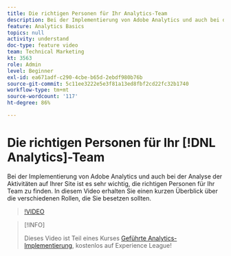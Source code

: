 ```yaml
---
title: Die richtigen Personen für Ihr Analytics-Team
description: Bei der Implementierung von Adobe Analytics und auch bei der Analyse der Aktivitäten auf Ihrer Site ist es sehr wichtig, die richtigen Personen für Ihr Team zu finden. In diesem Video erhalten Sie einen kurzen Überblick über die verschiedenen Rollen, die Sie besetzen sollten.
feature: Analytics Basics
topics: null
activity: understand
doc-type: feature video
team: Technical Marketing
kt: 3563
role: Admin
level: Beginner
exl-id: ea671adf-c290-4cbe-b65d-2ebdf980b76b
source-git-commit: 5c11ee3222e5e3f81a13ed8fbf2cd22fc32b1740
workflow-type: tm+mt
source-wordcount: '117'
ht-degree: 86%

---
```


# Die richtigen Personen für Ihr [!DNL Analytics]-Team

Bei der Implementierung von Adobe Analytics und auch bei der Analyse der Aktivitäten auf Ihrer Site ist es sehr wichtig, die richtigen Personen für Ihr Team zu finden. In diesem Video erhalten Sie einen kurzen Überblick über die verschiedenen Rollen, die Sie besetzen sollten.

>[!VIDEO](https://video.tv.adobe.com/v/28756/?quality=12)

>[!INFO]
>
> Dieses Video ist Teil eines Kurses [Geführte Analytics-Implementierung](https://experienceleague.adobe.com/?recommended=Analytics-D-1-2019.1), kostenlos auf Experience League!